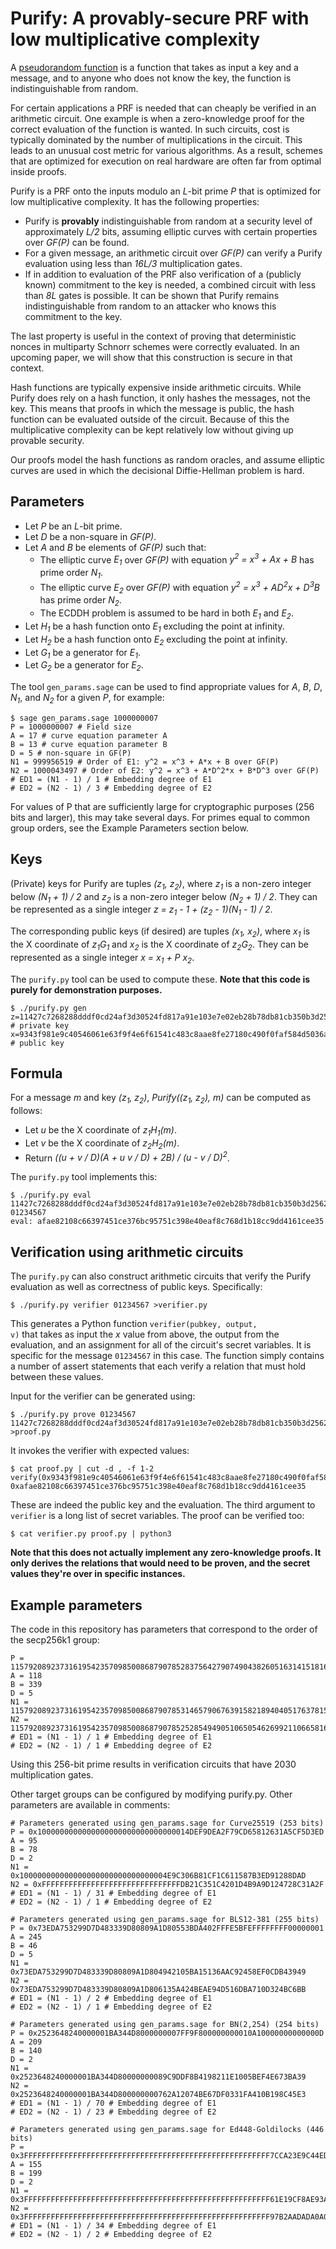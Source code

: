 # Purify: A provably-secure PRF with low multiplicative complexity

A [pseudorandom function](https://en.wikipedia.org/wiki/Pseudorandom_function_family) is a function that
takes as input a key and a message, and to anyone who does not know the key, the function is indistinguishable
from random.

For certain applications a PRF is needed that can cheaply be verified in an arithmetic circuit.
One example is when a zero-knowledge proof for the correct evaluation of the function is wanted.
In such circuits, cost is typically dominated by the number of multiplications in
the circuit. This leads to an unusual cost metric for various algorithms.
As a result, schemes that are optimized for execution on real hardware
are often far from optimal inside proofs.

Purify is a PRF onto the inputs modulo an *L*-bit prime *P* that is optimized for low multiplicative complexity. It has the following properties:
* Purify is **provably** indistinguishable from random at a security level of approximately *L/2* bits, assuming elliptic curves with certain properties over *GF(P)* can be found.
* For a given message, an arithmetic circuit over *GF(P)* can verify a Purify evaluation using less than *16L/3* multiplication gates.
* If in addition to evaluation of the PRF also verification of a (publicly known) commitment to the key is needed, a combined circuit with less than *8L* gates is possible. It can be shown that Purify remains indistinguishable from random to an attacker who knows this commitment to the key.

The last property is useful in the context of proving that deterministic nonces in multiparty Schnorr schemes were correctly evaluated. In an upcoming paper,
we will show that this construction is secure in that context.

Hash functions are typically expensive inside arithmetic circuits. While Purify does rely on a hash function, it only hashes the messages, not the key.
This means that proofs in which the message is public, the hash function can be evaluated outside of the circuit.
Because of this the multiplicative complexity can be kept relatively low without giving up provable security.

Our proofs model the hash functions as random oracles, and assume elliptic curves are used in which the decisional Diffie-Hellman problem is hard.

## Parameters

* Let *P* be an *L*-bit prime.
* Let *D* be a non-square in *GF(P)*.
* Let *A* and *B* be elements of *GF(P)* such that:
  * The elliptic curve *E<sub>1</sub>* over *GF(P)* with equation *y<sup>2</sup> = x<sup>3</sup> + Ax + B* has prime order *N<sub>1</sub>*.
  * The elliptic curve *E<sub>2</sub>* over *GF(P)* with equation *y<sup>2</sup> = x<sup>3</sup> + AD<sup>2</sup>x + D<sup>3</sup>B* has prime order *N<sub>2</sub>*.
  * The ECDDH problem is assumed to be hard in both *E<sub>1</sub>* and *E<sub>2</sub>*.
* Let *H<sub>1</sub>* be a hash function onto *E<sub>1</sub>* excluding the point at infinity.
* Let *H<sub>2</sub>* be a hash function onto *E<sub>2</sub>* excluding the point at infinity.
* Let *G<sub>1</sub>* be a generator for *E<sub>1</sub>*.
* Let *G<sub>2</sub>* be a generator for *E<sub>2</sub>*.

The tool <code>gen_params.sage</code> can be used to find appropriate values for *A*, *B*, *D*, *N<sub>1</sub>*, and *N<sub>2</sub>* for a given *P*, for example:

    $ sage gen_params.sage 1000000007
    P = 1000000007 # Field size
    A = 17 # curve equation parameter A
    B = 13 # curve equation parameter B
    D = 5 # non-square in GF(P)
    N1 = 999956519 # Order of E1: y^2 = x^3 + A*x + B over GF(P)
    N2 = 1000043497 # Order of E2: y^2 = x^3 + A*D^2*x + B*D^3 over GF(P)
    # ED1 = (N1 - 1) / 1 # Embedding degree of E1
    # ED2 = (N2 - 1) / 3 # Embedding degree of E2

For values of P that are sufficiently large for cryptographic purposes (256 bits and larger), this
may take several days. For primes equal to common group orders, see the Example Parameters section below.

## Keys

(Private) keys for Purify are tuples *(z<sub>1</sub>, z<sub>2</sub>)*, where *z<sub>1</sub>* is a non-zero integer below *(N<sub>1</sub> + 1) / 2* and
*z<sub>2</sub>* is a non-zero integer below *(N<sub>2</sub> + 1) / 2*. They can be represented as a single integer *z = z<sub>1</sub> - 1 + (z<sub>2</sub> - 1)(N<sub>1</sub> - 1) / 2*.

The corresponding public keys (if desired) are tuples *(x<sub>1</sub>, x<sub>2</sub>)*, where *x<sub>1</sub>* is the X coordinate of *z<sub>1</sub>G<sub>1</sub>* and
*x<sub>2</sub>* is the X coordinate of *z<sub>2</sub>G<sub>2</sub>*. They can be represented as a single integer *x = x<sub>1</sub> + P x<sub>2</sub>*.

The <code>purify.py</code> tool can be used to compute these. **Note that this code is purely for demonstration purposes.**

    $ ./purify.py gen
    z=11427c7268288dddf0cd24af3d30524fd817a91e103e7e02eb28b78db81cb350b3d2562f45fa8ecd711d1becc02fa348cf2187429228e7aac6644a3da2824e93 # private key
    x=9343f981e9c40546061e63f9f4e6f61541c483c8aae8fe27180c490f0faf584d5036a5952b01200d8b0fdb49c83d5f8dcc8ae434e77785c576720d18897bbea5 # public key

## Formula

For a message *m* and key *(z<sub>1</sub>, z<sub>2</sub>)*, *Purify((z<sub>1</sub>, z<sub>2</sub>), m)* can be computed as follows:
* Let *u* be the X coordinate of *z<sub>1</sub>H<sub>1</sub>(m)*.
* Let *v* be the X coordinate of *z<sub>2</sub>H<sub>2</sub>(m)*.
* Return *((u + v / D)(A + u v / D) + 2B) / (u - v / D)<sup>2</sup>*.

The <code>purify.py</code> tool implements this:

    $ ./purify.py eval 11427c7268288dddf0cd24af3d30524fd817a91e103e7e02eb28b78db81cb350b3d2562f45fa8ecd711d1becc02fa348cf2187429228e7aac6644a3da2824e93 01234567
    eval: afae82108c66397451ce376bc95751c398e40eaf8c768d1b18cc9dd4161cee35

## Verification using arithmetic circuits

The <code>purify.py</code> can also construct arithmetic circuits that verify the Purify evaluation as well as correctness of public keys. Specifically:

    $ ./purify.py verifier 01234567 >verifier.py

This generates a Python function <code>verifier(pubkey, output, v)</code> that takes as input the *x* value from above, the output from the evaluation, and
an assignment for all of the circuit's secret variables. It is specific for the message <code>01234567</code> in this case.
The function simply contains a number of assert statements that each verify a relation that must hold between these values.

Input for the verifier can be generated using:

    $ ./purify.py prove 01234567 11427c7268288dddf0cd24af3d30524fd817a91e103e7e02eb28b78db81cb350b3d2562f45fa8ecd711d1becc02fa348cf2187429228e7aac6644a3da2824e93 >proof.py

It invokes the verifier with expected values:

    $ cat proof.py | cut -d , -f 1-2
    verify(0x9343f981e9c40546061e63f9f4e6f61541c483c8aae8fe27180c490f0faf584d5036a5952b01200d8b0fdb49c83d5f8dcc8ae434e77785c576720d18897bbea5, 0xafae82108c66397451ce376bc95751c398e40eaf8c768d1b18cc9dd4161cee35

These are indeed the public key and the evaluation. The third argument to <code>verifier</code> is a long list of secret variables. The proof can be verified too:

    $ cat verifier.py proof.py | python3

**Note that this does not actually implement any zero-knowledge proofs. It only derives the relations that would need to be proven, and the secret values they're over in specific instances.**

## Example parameters

The code in this repository has parameters that correspond to the order of the secp256k1 group:

    P = 115792089237316195423570985008687907852837564279074904382605163141518161494337
    A = 118
    B = 339
    D = 5
    N1 = 115792089237316195423570985008687907853146579067639158218940405176378157516777
    N2 = 115792089237316195423570985008687907852528549490510650546269921106658165471899
    # ED1 = (N1 - 1) / 1 # Embedding degree of E1
    # ED2 = (N2 - 1) / 1 # Embedding degree of E2

Using this 256-bit prime results in verification circuits that have 2030 multiplication gates.

Other target groups can be configured by modifying purify.py. Other parameters are available in comments:

    # Parameters generated using gen_params.sage for Curve25519 (253 bits)
    P = 0x1000000000000000000000000000000014DEF9DEA2F79CD65812631A5CF5D3ED
    A = 95
    B = 78
    D = 2
    N1 = 0x100000000000000000000000000000004E9C306B81CF1C611587B3ED91288DAD
    N2 = 0xFFFFFFFFFFFFFFFFFFFFFFFFFFFFFFFDB21C351C4201D4B9A9D124728C31A2F
    # ED1 = (N1 - 1) / 31 # Embedding degree of E1
    # ED2 = (N2 - 1) / 1 # Embedding degree of E2

    # Parameters generated using gen_params.sage for BLS12-381 (255 bits)
    P = 0x73EDA753299D7D483339D80809A1D80553BDA402FFFE5BFEFFFFFFFF00000001
    A = 245
    B = 46
    D = 5
    N1 = 0x73EDA753299D7D483339D80809A1D804942105BA15136AAC92458EF0CDB43949
    N2 = 0x73EDA753299D7D483339D80809A1D806135A424BEAE94D516DBA710D324BC6BB
    # ED1 = (N1 - 1) / 2 # Embedding degree of E1
    # ED2 = (N2 - 1) / 1 # Embedding degree of E2

    # Parameters generated using gen_params.sage for BN(2,254) (254 bits)
    P = 0x2523648240000001BA344D8000000007FF9F800000000010A10000000000000D
    A = 209
    B = 140
    D = 2
    N1 = 0x2523648240000001BA344D80000000089C9DDF8B4198211E1005BEF4E673BA39
    N2 = 0x2523648240000001BA344D800000000762A12074BE67DF0331FA410B198C45E3
    # ED1 = (N1 - 1) / 70 # Embedding degree of E1
    # ED2 = (N2 - 1) / 23 # Embedding degree of E2

    # Parameters generated using gen_params.sage for Ed448-Goldilocks (446 bits)
    P = 0x3FFFFFFFFFFFFFFFFFFFFFFFFFFFFFFFFFFFFFFFFFFFFFFFFFFFFFFF7CCA23E9C44EDB49AED63690216CC2728DC58F552378C292AB5844F3
    A = 155
    B = 199
    D = 2
    N1 = 0x3FFFFFFFFFFFFFFFFFFFFFFFFFFFFFFFFFFFFFFFFFFFFFFFFFFFFFFF61E19CF8AE93A7F6204DD85972E93B7A4C4733D057799E70F578D05B
    N2 = 0x3FFFFFFFFFFFFFFFFFFFFFFFFFFFFFFFFFFFFFFFFFFFFFFFFFFFFFFF97B2AADADA0A0E9D3D5E94C6CFF0496ACF43EAD9EF77E6B46137B98D
    # ED1 = (N1 - 1) / 34 # Embedding degree of E1
    # ED2 = (N2 - 1) / 2 # Embedding degree of E2
